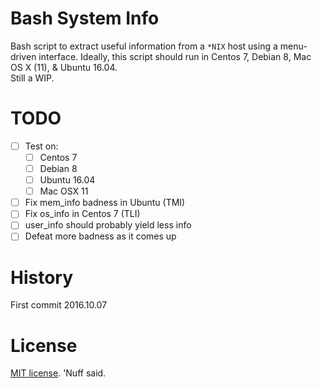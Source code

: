 # Bash System Info  

Bash script to extract useful information from a `*NIX` host using a menu-driven interface.
Ideally, this script should run in Centos 7, Debian 8, Mac OS X (11), & Ubuntu 16.04.  
Still a WIP.  
# TODO

- [ ] Test on: 
    - [ ] Centos 7
    - [ ] Debian 8
    - [ ] Ubuntu 16.04
    - [ ] Mac OSX 11
- [ ] Fix mem_info badness in Ubuntu (TMI) 
- [ ] Fix os_info in Centos 7 (TLI)
- [ ] user_info should probably yield less info 
- [ ] Defeat more badness as it comes up

# History 

First commit 2016.10.07

# License 

[MIT license](https://opensource.org/licenses/MIT). 'Nuff said. 
